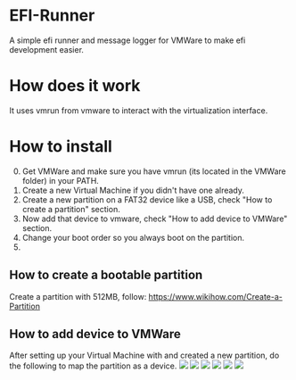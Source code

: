 # EFI-Runner
A simple efi runner and message logger for VMWare to make efi development easier.

# How does it work
It uses vmrun from vmware to interact with the virtualization interface.

# How to install
0. Get VMWare and make sure you have vmrun (its located in the VMWare folder) in your PATH.
1. Create a new Virtual Machine if you didn't have one already.
2. Create a new partition on a FAT32 device like a USB, check "How to create a partition" section.
3. Now add that device to vmware, check "How to add device to VMWare" section.
4. Change your boot order so you always boot on the partition.
5. 

## How to create a bootable partition
Create a partition with 512MB, follow: https://www.wikihow.com/Create-a-Partition

## How to add device to VMWare
After setting up your Virtual Machine with and created a new partition, do the following to map the partition as a device.
![](https://i.imgur.com/ZZgG5Cc.png)
![](https://i.imgur.com/XwXgBtp.png)
![](https://i.imgur.com/lBExls6.png)
![](https://i.imgur.com/fMPy8hv.png)
![](https://i.imgur.com/EGWD86K.png)
![](https://i.imgur.com/JrHX3k8.png)

